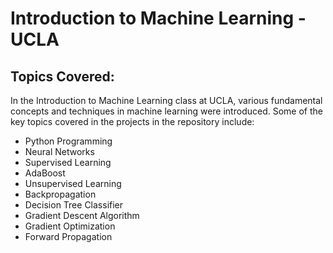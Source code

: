 # Introduction to Machine Learning - UCLA

## Topics Covered:
In the Introduction to Machine Learning class at UCLA, various fundamental concepts and techniques in machine learning were introduced. Some of the key topics covered in the projects in the repository include:

- Python Programming
- Neural Networks
- Supervised Learning
- AdaBoost
- Unsupervised Learning
- Backpropagation
- Decision Tree Classifier
- Gradient Descent Algorithm
- Gradient Optimization
- Forward Propagation
